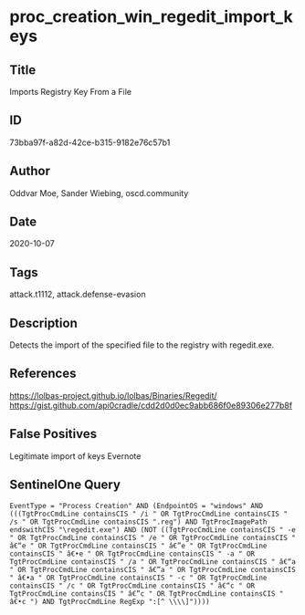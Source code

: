 # proc_creation_win_regedit_import_keys

## Title
Imports Registry Key From a File

## ID
73bba97f-a82d-42ce-b315-9182e76c57b1

## Author
Oddvar Moe, Sander Wiebing, oscd.community

## Date
2020-10-07

## Tags
attack.t1112, attack.defense-evasion

## Description
Detects the import of the specified file to the registry with regedit.exe.

## References
https://lolbas-project.github.io/lolbas/Binaries/Regedit/
https://gist.github.com/api0cradle/cdd2d0d0ec9abb686f0e89306e277b8f

## False Positives
Legitimate import of keys
Evernote

## SentinelOne Query
```
EventType = "Process Creation" AND (EndpointOS = "windows" AND (((TgtProcCmdLine containsCIS " /i " OR TgtProcCmdLine containsCIS " /s " OR TgtProcCmdLine containsCIS ".reg") AND TgtProcImagePath endswithCIS "\regedit.exe") AND (NOT ((TgtProcCmdLine containsCIS " -e " OR TgtProcCmdLine containsCIS " /e " OR TgtProcCmdLine containsCIS " â€“e " OR TgtProcCmdLine containsCIS " â€”e " OR TgtProcCmdLine containsCIS " â€•e " OR TgtProcCmdLine containsCIS " -a " OR TgtProcCmdLine containsCIS " /a " OR TgtProcCmdLine containsCIS " â€“a " OR TgtProcCmdLine containsCIS " â€”a " OR TgtProcCmdLine containsCIS " â€•a " OR TgtProcCmdLine containsCIS " -c " OR TgtProcCmdLine containsCIS " /c " OR TgtProcCmdLine containsCIS " â€“c " OR TgtProcCmdLine containsCIS " â€”c " OR TgtProcCmdLine containsCIS " â€•c ") AND TgtProcCmdLine RegExp ":[^ \\\\]"))))

```